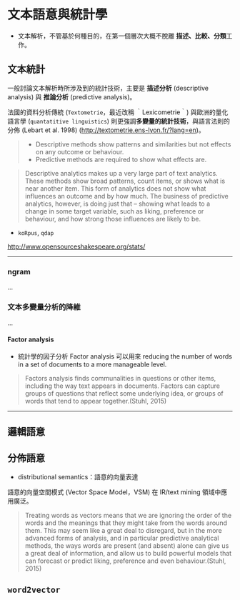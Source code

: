 # 文本語意與統計學


* 文本解析，不管基於何種目的，在第一個層次大概不脫離 **描述、比較、分類**工作。




## 文本統計 

一般討論文本解析時所涉及到的統計技術，主要是 **描述分析** (descriptive analysis) 與 **推論分析** (predictive analysis)。

法國的資料分析傳統 (`Textometrie`，最近改稱 ｀Lexicometrie｀) 與歐洲的量化語言學 (`quantatitive linguistics`) 則更強調**多變量的統計技術**，與語言法則的分佈 (Lebart et al. 1998) (<http://textometrie.ens-lyon.fr/?lang=en>)。

> - Descriptive methods show patterns and similarities but not effects on any outcome or behaviour. 
> - Predictive methods are required to show what effects are.



> Descriptive analytics makes up a very large part of text analytics. These methods show broad patterns, count items, or shows what is near another item. This form of analytics does not show what influences an outcome and by how much. The business of predictive analytics, however, is doing just that – showing what leads to a change in some target variable, such as liking, preference or behaviour, and how strong those influences are likely to be.

* `koRpus`, `qdap` 


<http://www.opensourceshakespeare.org/stats/>


---



### ngram
...

### 文本多變量分析的降維
...
#### Factor analysis

- 統計學的因子分析 Factor analysis 可以用來 reducing the number of words in a set of documents to a more manageable level. 

> Factors analysis finds communalities in questions or other items, including the way text appears in documents. Factors can capture groups of questions that reflect some underlying idea, or groups of words that tend to appear together.(Stuhl, 2015)











---
## 邏輯語意




## 分佈語意 

- distributional semantics：語意的向量表達

語意的向量空間模式 (Vector Space Model，VSM) 在 IR/text mining 領域中應用廣泛。



> Treating words as vectors means that we are ignoring the order of the words and the meanings that they might take from the words around them. This may seem like a great deal to disregard, but in the more advanced forms of analysis, and in particular predictive analytical methods, the ways words are present (and absent) alone can give us a great deal of information, and allow us to build powerful models that can forecast or predict liking, preference and even behaviour.(Stuhl, 2015)


## `word2vector` 